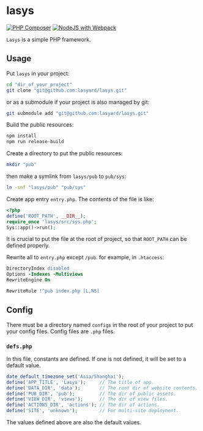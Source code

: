 # lasys

[![PHP Composer](https://github.com/lasyard/lasys/actions/workflows/php.yml/badge.svg)](https://github.com/lasyard/lasys/actions/workflows/php.yml)
[![NodeJS with Webpack](https://github.com/lasyard/lasys/actions/workflows/webpack.yml/badge.svg)](https://github.com/lasyard/lasys/actions/workflows/webpack.yml)

`Lasys` is a simple PHP framework.

## Usage

Put `lasys` in your project:

```sh
cd "dir_of_your_project"
git clone "git@github.com:lasyard/lasys.git"
```

or as a submodule if your project is also managed by git:

```sh
git submodule add "git@github.com:lasyard/lasys.git"
```

Build the public resources:

```sh
npm install
npm run release-build
```

Create a directory to put the public resources:

```sh
mkdir "pub"
```

then make a symlink from `lasys/pub` to `pub/sys`:

```sh
ln -snf "lasys/pub" "pub/sys"
```

Create app entry `entry.php`. The contents of the file is like:

```php
<?php
define('ROOT_PATH', __DIR__);
require_once 'lasys/src/sys.php';
Sys::app()->run();
```

It is crucial to put the file at the root of project, so that `ROOT_PATH` can be defined properly.

Rewrite all to `entry.php` except `/pub`. for example, in `.htaccess`:

```apache
DirectoryIndex disabled
Options -Indexes -Multiviews
RewriteEngine On

RewriteRule !^pub index.php [L,NS]
```

## Config

There must be a directory named `configs` in the root of your project to put your config files. Config files are `.php` files.

### `defs.php`

In this file, constants are defined. If one is not defined, it will be set to a default value.

```php
date_default_timezone_set('Asia/Shanghai');
define('APP_TITLE', 'Lasys');     // The title of app.
define('DATA_DIR', 'data');       // The root dir of website contents.
define('PUB_DIR', 'pub');         // The dir of public assets.
define('VIEW_DIR', 'views');      // The dir of view files.
define('ACTIONS_DIR', 'actions'); // The dir of actions.
define('SITE', 'unknown');        // For multi-site deployment.
```

The values defined above are also the default values.
